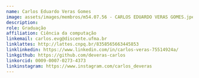 ```yaml
---
name: Carlos Eduardo Veras Gomes
image: assets/images/membros/m54.07.56 - CARLOS EDUARDO VERAS GOMES.jpeg
description: 
role: Graduação
affiliation: Ciência da computação
linkemail: carlos.evg@discente.ufma.br
linklattes: http://lattes.cnpq.br/8358565663445853
linklinkedin: https://www.linkedin.com/in/carlos-veras-75514924a/
linkgithub: https://github.com/deveras-carlos
linkorcid: 0009-0007-0273-4373
linkinstagram: https://www.instagram.com/carlos_deveras
---
```


